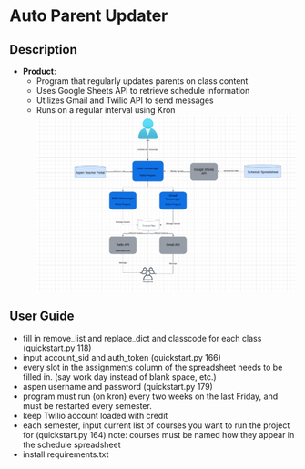 # Auto Parent Updater 
## Description
- **Product**:
  - Program that regularly updates parents on class content
  - Uses Google Sheets API to retrieve schedule information
  - Utilizes Gmail and Twilio API to send messages
  - Runs on a regular interval using Kron
![Alt text](readme2.png)

## User Guide

- fill in remove_list and replace_dict and classcode for each class (quickstart.py 118)
- input account_sid and auth_token (quickstart.py 166)
- every slot in the assignments column of the spreadsheet  needs to be filled in. (say work day instead of blank space, etc.)
- aspen username and password  (quickstart.py 179)
- program must run (on kron) every two weeks on the last Friday, and must be restarted every semester. 
- keep Twilio account loaded with credit
- each semester, input current list of courses you want to run the project for (quickstart.py 164) note: courses must be named how they appear in the schedule spreadsheet
- install requirements.txt